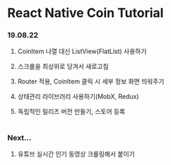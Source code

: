 # React Native Coin Tutorial

### 19.08.22
1. CoinItem 나열 대신 ListView(FlatList) 사용하기

2. 스크롤을 최상위로 당겨서 새로고침
3. Router 적용, CoinItem 클릭 시 세부 정보 화면 띄워주기
4. 상태관리 라이브러리 사용하기(MobX, Redux)
5. 독립적인 릴리즈 버전 만들기, 스토어 등록

#
### Next...
1. 유튜브 실시간 인기 동영상 크롤링해서 붙이기
